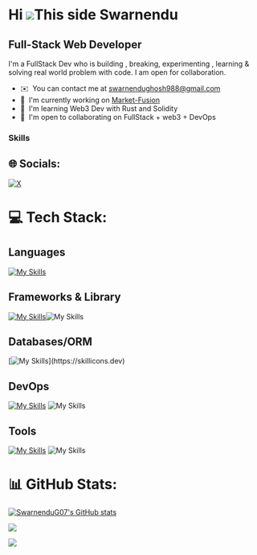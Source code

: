 Hi ![](https://user-images.githubusercontent.com/18350557/176309783-0785949b-9127-417c-8b55-ab5a4333674e.gif)This side Swarnendu 
=======================================================================================================================================

Full-Stack Web Developer
-------------------

I'm a FullStack Dev who is building , breaking, experimenting , learning & solving real world problem with code. I am open for collaboration.

* ✉️  You can contact me at [swarnendughosh988@gmail.com](mailto:swarnendughosh988@gmail.com)
* 🚀  I'm currently working on [Market-Fusion](https://marketfusion.vercel.app/)
* 🧠  I'm learning Web3 Dev with Rust and Solidity
* 🤝  I'm open to collaborating on FullStack + web3  + DevOps
  

###  Skills

## 🌐 Socials:
[![X](https://img.shields.io/badge/X-black.svg?logo=X&logoColor=white)](https://x.com/swarnenduG07) 

# 💻 Tech Stack:

<h2>Languages</h2>

[![My Skills](https://skillicons.dev/icons?i=ts,js,rust,java,kotlin,solidity,go,bash,python,c,cpp,lua)](https://skillicons.dev)

<h2>Frameworks & Library</h2>
  
[![My Skills](https://skillicons.dev/icons?i=nestjs,express,react,nextjs,tailwindcss,jest,vitest,threejs,actix)](https://skillicons.dev)![My Skills](https://go-skill-icons.vercel.app/api/icons?i=recoil,reactnative,authjs,graphql,trpc,hardhat,)

<h2>Databases/ORM</h2>
  
[![My Skills](https://skillicons.dev/icons?i=postgres,redis,mongo,prisma,myaql,)](https://skillicons.dev)

<h2>DevOps</h2>
  
[![My Skills](https://skillicons.dev/icons?i=docker,k8s,grafana,prometheus,terraform)](https://skillicons.dev) ![My Skills](https://go-skill-icons.vercel.app/api/icons?i=aws,digitalocean,gcp,cloudflare,argocd,helm)


<h2>Tools</h2>
 
[![My Skills](https://skillicons.dev/icons?i=neovim,vim,androidstudio,vscode,git,kafka,linux,githubactions,postman,bun)](https://skillicons.dev) ![My Skills](https://go-skill-icons.vercel.app/api/icons?i=expo,newrelic)

# 📊 GitHub Stats:

<a href="http://www.github.com/SwarnenduG07"><img src="https://github-readme-stats.vercel.app/api?username=SwarnenduG07&show_icons=true&hide=&count_private=true&title_color=0891b2&text_color=3382ed&icon_color=0891b2&bg_color=000000&hide_border=true&show_icons=true" alt="SwarnenduG07's GitHub stats" /></a>

<a href="http://www.github.com/SwarnenduG07"><img src="https://github-readme-streak-stats.herokuapp.com/?user=SwarnenduG07&stroke=3382ed&background=000000&ring=0891b2&fire=0891b2&currStreakNum=3382ed&currStreakLabel=0891b2&sideNums=3382ed&sideLabels=3382ed&dates=3382ed&hide_border=true" /></a>

[![](https://visitcount.itsvg.in/api?id=SwarnenduG07&icon=0&color=0)](https://visitcount.itsvg.in)

<!-- Proudly created with GPRM ( https://gprm.itsvg.in ) -->
